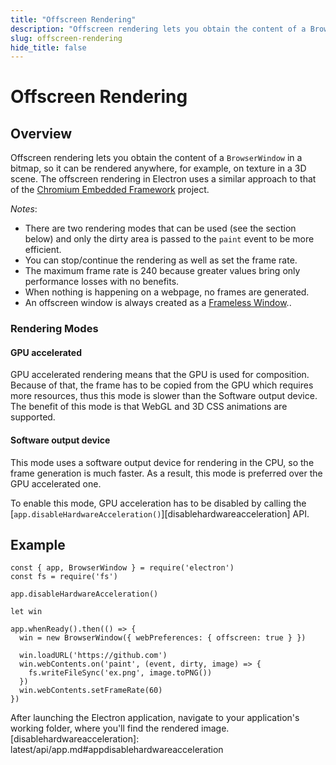 ```yaml
---
title: "Offscreen Rendering"
description: "Offscreen rendering lets you obtain the content of a BrowserWindow in a bitmap, so it can be rendered anywhere, for example, on texture in a 3D scene. The offscreen rendering in Electron uses a similar approach to that of the Chromium Embedded Framework project."
slug: offscreen-rendering
hide_title: false
---
```


# Offscreen Rendering

## Overview

Offscreen rendering lets you obtain the content of a `BrowserWindow` in a
bitmap, so it can be rendered anywhere, for example, on texture in a 3D scene.
The offscreen rendering in Electron uses a similar approach to that of the
[Chromium Embedded Framework](https://bitbucket.org/chromiumembedded/cef)
project.

_Notes_:

* There are two rendering modes that can be used (see the section below) and only
the dirty area is passed to the `paint` event to be more efficient.
* You can stop/continue the rendering as well as set the frame rate.
* The maximum frame rate is 240 because greater values bring only performance
losses with no benefits.
* When nothing is happening on a webpage, no frames are generated.
* An offscreen window is always created as a
[Frameless Window](latest/tutorial/window-customization.md)..

### Rendering Modes

#### GPU accelerated

GPU accelerated rendering means that the GPU is used for composition. Because of
that, the frame has to be copied from the GPU which requires more resources,
thus this mode is slower than the Software output device. The benefit of this
mode is that WebGL and 3D CSS animations are supported.

#### Software output device

This mode uses a software output device for rendering in the CPU, so the frame
generation is much faster. As a result, this mode is preferred over the GPU
accelerated one.

To enable this mode, GPU acceleration has to be disabled by calling the
[`app.disableHardwareAcceleration()`][disablehardwareacceleration] API.

## Example

```fiddle docs/latest/fiddles/features/offscreen-rendering
const { app, BrowserWindow } = require('electron')
const fs = require('fs')

app.disableHardwareAcceleration()

let win

app.whenReady().then(() => {
  win = new BrowserWindow({ webPreferences: { offscreen: true } })

  win.loadURL('https://github.com')
  win.webContents.on('paint', (event, dirty, image) => {
    fs.writeFileSync('ex.png', image.toPNG())
  })
  win.webContents.setFrameRate(60)
})
```

After launching the Electron application, navigate to your application's
working folder, where you'll find the rendered image.
[disablehardwareacceleration]: latest/api/app.md#appdisablehardwareacceleration
